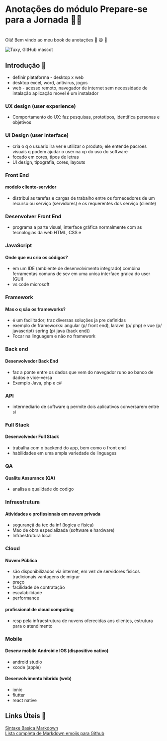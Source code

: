 

# Anotações do módulo Prepare-se para a Jornada :guardsman: <h1>
Olá! Bem vindo ao meu book de anotações :wave: :smile: :blue_book:
 
![Tuxy, GitHub mascot](/Desafio-Projeto-DIO/dio-desafio-github-primeiro-repositorio/assets/images/GitHub.jpg)

## Introdução :loudspeaker:

* definir plataforma - desktop x web
* desktop excel, word, antivirus, jogos
* web - acesso remoto, navegador de internet sem necessidade de intalação aplicação movel é um instalador

### UX design (user experience)
* Comportamento do UX: faz pesquisas, prototipos, identifica personas e objetivos

### UI Design (user interface)
* cria o q o usuario ira ver e utilizar o produto; ele entende pacroes visuais q podem ajudar o user na xp do uso do software
* focado em cores, tipos de letras
* UI design, tipografia, cores, layouts

### Front End
#### modelo cliente-servidor
* distribui as tarefas e cargas de trabalho entre os fornecedores de um recurso ou serviço (servidores) e os requerentes dos serviço (cliente)

### Desenvolver Front End
* programa a parte visual; interface gráfica normalmente com as tecnologias da web HTML, CSS e 

### JavaScript
#### Onde que eu crio os códigos?
* em um IDE (ambiente de desenvolvimento integrado) combina ferramentas comuns de sev em uma unica interface graica do user (GUI)
* vs code microsoft

### Framework
#### Mas o q são os frameworks?
* é um facilitador; traz diversas soluções ja pre definidas 
* exemplo de frameworks: angular (p/ front end), laravel (p/ php) e vue (p/ javascript) spring (p/ java (back end))
* Focar na linguagem e não no framework

### Back end
#### Desenvolvedor Back End
* faz a ponte entre os dados que vem do navegador runo ao banco de dados e vice-versa
* Exemplo Java, php e c#

### API
* intermediario de software q permite dois aplicativos conversarem entre si

### Full Stack
#### Desenvolvedor Full Stack
* trabalha com o backend do app, bem como o front end
* habilidades em uma ampla variedade de linguages

### QA
#### Qualitu Assurance (QA)
* analisa a qualidade do codigo

### Infraestrutura
#### Atividades e profissionais em nuvem privada
* segurançã da tec da inf (logica e fisica)
* Mao de obra especializada (software e hardware)
* Infraestrutura local

### Cloud
#### Nuvem Pública
* são disponibilizados via internet, em vez de servidores físicos tradicionais vantagens de migrar
* preço
* facilidade de contratação
* escalabilidade
* performance
#### profissional de cloud computing
* resp pela infraestrutura de nuvens oferecidas aos clientes, estrutura para o atendimento

### Mobile
#### Desenv mobile Android e IOS (dispositivo nativo)
* android studio 
* xcode (apple)
#### Desenvolvimento hibrido (web)
* ionic
* flutter
* react native
 
 ## Links Úteis :link:
[Sintaxe Basica Markdown](https://www.markdownguide.org/basic-syntax/) <br>
[Lista completa de Markdown emojis para Github](https://dev.to/nikolab/complete-list-of-github-markdown-emoji-markup-5aia)
